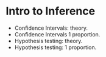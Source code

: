 # Intro to Inference 
- Confidence Intervals: theory.
- Confidence Intervals 1 proportion.
- Hypothesis testing: theory.
- Hypothesis testing: 1 proportion.
